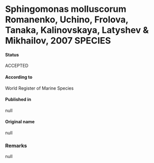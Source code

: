 # Sphingomonas molluscorum Romanenko, Uchino, Frolova, Tanaka, Kalinovskaya, Latyshev & Mikhailov, 2007 SPECIES

#### Status
ACCEPTED

#### According to
World Register of Marine Species

#### Published in
null

#### Original name
null

### Remarks
null